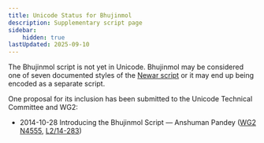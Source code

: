 ```yaml
---
title: Unicode Status for Bhujinmol
description: Supplementary script page
sidebar:
    hidden: true
lastUpdated: 2025-09-10
---
```


The Bhujinmol script is not yet in Unicode. Bhujinmol may be considered one of seven documented styles of the [Newar script](/scrlang/scripts/newa) or it may end up being encoded as a separate script.

[comment]: # (end of intro)

[comment]: # (start of blocks)



[comment]: # (end of blocks)

[comment]: # (start of chars)



[comment]: # (end of chars)

[comment]: # (start of rest)

One proposal for its inclusion has been submitted to the Unicode Technical Committee and WG2:

- 2014-10-28 Introducing the Bhujinmol Script — Anshuman Pandey ([WG2 N4555](https://www.unicode.org/wg2/docs/n4555.pdf), [L2/14-283](http://www.unicode.org/cgi-bin/GetMatchingDocs.pl?L2/14-283))

